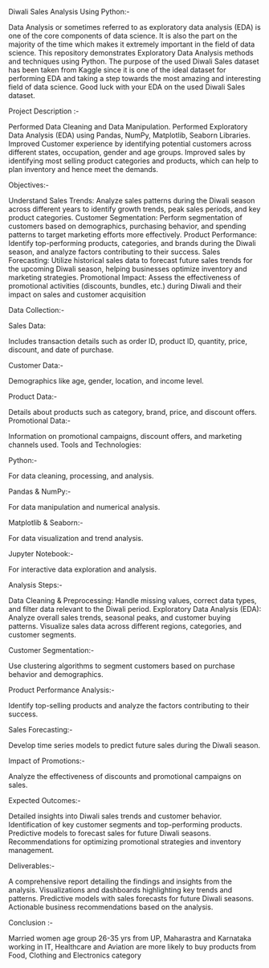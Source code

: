 Diwali Sales Analysis Using Python:-

Data Analysis or sometimes referred to as exploratory data analysis (EDA) is one of the core components of data science. It is also the part on the majority of the time which makes it extremely important in the field of data science. This repository demonstrates Exploratory Data Analysis methods and techniques using Python. The purpose of the used Diwali Sales dataset has been taken from Kaggle since it is one of the ideal dataset for performing EDA and taking a step towards the most amazing and interesting field of data science. Good luck with your EDA on the used Diwali Sales dataset.

Project Description :-

Performed Data Cleaning and Data Manipulation.
Performed Exploratory Data Analysis (EDA) using Pandas, NumPy, Matplotlib, Seaborn Libraries.
Improved Customer experience by identifying potential customers across different states, occupation, gender and age groups.
Improved sales by identifying most selling product categories and products, which can help to plan inventory and hence meet the demands.

Objectives:-

Understand Sales Trends: Analyze sales patterns during the Diwali season across different years to identify growth trends, peak sales periods, and key product categories.
Customer Segmentation: Perform segmentation of customers based on demographics, purchasing behavior, and spending patterns to target marketing efforts more effectively.
Product Performance: Identify top-performing products, categories, and brands during the Diwali season, and analyze factors contributing to their success.
Sales Forecasting: Utilize historical sales data to forecast future sales trends for the upcoming Diwali season, helping businesses optimize inventory and marketing strategies.
Promotional Impact: Assess the effectiveness of promotional activities (discounts, bundles, etc.) during Diwali and their impact on sales and customer acquisition

Data Collection:-

Sales Data:

Includes transaction details such as order ID, product ID, quantity, price, discount, and date of purchase.

Customer Data:-

Demographics like age, gender, location, and income level.

Product Data:-

Details about products such as category, brand, price, and discount offers.
Promotional Data:-

Information on promotional campaigns, discount offers, and marketing channels used.
Tools and Technologies:

Python:-

For data cleaning, processing, and analysis.

Pandas & NumPy:-

For data manipulation and numerical analysis.

Matplotlib & Seaborn:-

For data visualization and trend analysis.

Jupyter Notebook:-

For interactive data exploration and analysis.

Analysis Steps:-

Data Cleaning & Preprocessing:
Handle missing values, correct data types, and filter data relevant to the Diwali period.
Exploratory Data Analysis (EDA):
Analyze overall sales trends, seasonal peaks, and customer buying patterns.
Visualize sales data across different regions, categories, and customer segments.

Customer Segmentation:-

Use clustering algorithms to segment customers based on purchase behavior and demographics.

Product Performance Analysis:-

Identify top-selling products and analyze the factors contributing to their success.

Sales Forecasting:-

Develop time series models to predict future sales during the Diwali season.

Impact of Promotions:-

Analyze the effectiveness of discounts and promotional campaigns on sales.

Expected Outcomes:-

Detailed insights into Diwali sales trends and customer behavior.
Identification of key customer segments and top-performing products.
Predictive models to forecast sales for future Diwali seasons.
Recommendations for optimizing promotional strategies and inventory management.

Deliverables:-

A comprehensive report detailing the findings and insights from the analysis.
Visualizations and dashboards highlighting key trends and patterns.
Predictive models with sales forecasts for future Diwali seasons.
Actionable business recommendations based on the analysis.

Conclusion :-

Married women age group 26-35 yrs from UP,
Maharastra and Karnataka working in IT,
Healthcare and Aviation are more likely to buy products from Food,
Clothing and Electronics category

